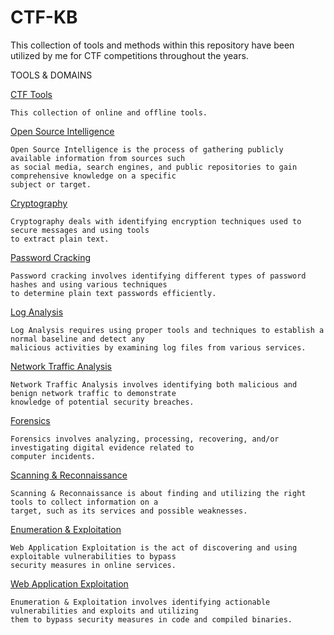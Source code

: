 # CTF-KB
This collection of tools and methods within this repository have been utilized by me for CTF competitions throughout the years.

TOOLS & DOMAINS

[CTF Tools](https://github.com/pendaflex247/CTF-KB/tree/main/CTF%20Tools/README.md)

    This collection of online and offline tools.

[Open Source Intelligence](https://github.com/pendaflex247/CTF-KB/tree/main/Open%20Source%20Intelligence/README.md)

    Open Source Intelligence is the process of gathering publicly available information from sources such 
    as social media, search engines, and public repositories to gain comprehensive knowledge on a specific 
    subject or target.

[Cryptography](https://github.com/pendaflex247/CTF-KB/tree/main/Cryptography/README.md)

    Cryptography deals with identifying encryption techniques used to secure messages and using tools 
    to extract plain text.

[Password Cracking](https://github.com/pendaflex247/CTF-KB/tree/main/Password%20Cracking/README.md)

    Password cracking involves identifying different types of password hashes and using various techniques 
    to determine plain text passwords efficiently. 

[Log Analysis](https://github.com/pendaflex247/CTF-KB/tree/main/Log%20Analysis/README.md)

    Log Analysis requires using proper tools and techniques to establish a normal baseline and detect any 
    malicious activities by examining log files from various services.

[Network Traffic Analysis](https://github.com/pendaflex247/CTF-KB/tree/main/Network%20Traffic%20Analysis/README.md)

    Network Traffic Analysis involves identifying both malicious and benign network traffic to demonstrate 
    knowledge of potential security breaches.

[Forensics](https://github.com/pendaflex247/CTF-KB/tree/main/Forensics/README.md)

    Forensics involves analyzing, processing, recovering, and/or investigating digital evidence related to 
    computer incidents.


[Scanning & Reconnaissance](https://github.com/pendaflex247/CTF-KB/tree/main/Scanning%20%26%20Reconnaissance/README.md)

    Scanning & Reconnaissance is about finding and utilizing the right tools to collect information on a 
    target, such as its services and possible weaknesses.

[Enumeration & Exploitation](https://github.com/pendaflex247/CTF-KB/tree/main/Enumeration%20%26%20Exploitation)

    Web Application Exploitation is the act of discovering and using exploitable vulnerabilities to bypass 
    security measures in online services.

[Web Application Exploitation](https://github.com/pendaflex247/CTF-KB/tree/main/Web%20Application%20Exploitation)

    Enumeration & Exploitation involves identifying actionable vulnerabilities and exploits and utilizing 
    them to bypass security measures in code and compiled binaries.
